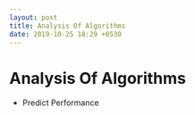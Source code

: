 ```yaml
---
layout: post
title: Analysis Of Algorithms
date: 2019-10-25 18:29 +0530
---
```


# Analysis Of Algorithms

* Predict Performance

